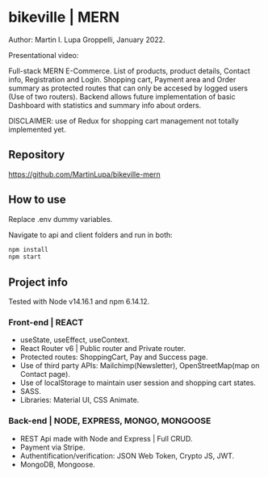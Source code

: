 # bikeville | MERN

Author: Martin I. Lupa Groppelli, January 2022.

Presentational video:

Full-stack MERN E-Commerce. List of products, product details, Contact info, Registration and Login. Shopping cart, Payment area and Order summary as protected routes that can only be accesed by logged users (Use of two routers).
Backend allows future implementation of basic Dashboard with statistics and summary info about orders.

DISCLAIMER: use of Redux for shopping cart management not totally implemented yet.

## Repository

https://github.com/MartinLupa/bikeville-mern

## How to use

Replace .env dummy variables.

Navigate to api and client folders and run in both:

```bash
npm install
npm start
```

## Project info

Tested with Node v14.16.1 and npm 6.14.12.

### Front-end | REACT

- useState, useEffect, useContext.
- React Router v6 | Public router and Private router.
- Protected routes: ShoppingCart, Pay and Success page.
- Use of third party APIs: Mailchimp(Newsletter), OpenStreetMap(map on Contact page).
- Use of localStorage to maintain user session and shopping cart states.
- SASS.
- Libraries: Material UI, CSS Animate.

### Back-end | NODE, EXPRESS, MONGO, MONGOOSE

- REST Api made with Node and Express | Full CRUD.
- Payment via Stripe.
- Authentification/verification: JSON Web Token, Crypto JS, JWT.
- MongoDB, Mongoose.
